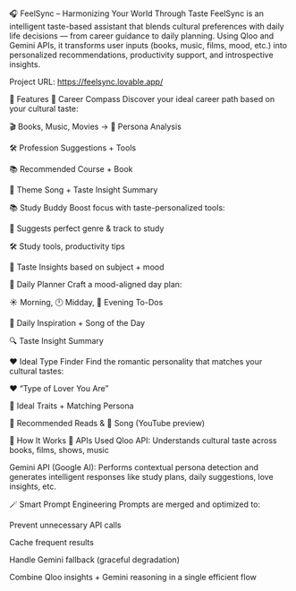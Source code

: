 🎧 FeelSync – Harmonizing Your World Through Taste
FeelSync is an intelligent taste-based assistant that blends cultural preferences with daily life decisions — from career guidance to daily planning. Using Qloo and Gemini APIs, it transforms user inputs (books, music, films, mood, etc.) into personalized recommendations, productivity support, and introspective insights.

Project URL: https://feelsync.lovable.app/

🌟 Features
🧭 Career Compass
Discover your ideal career path based on your cultural taste:

🎬 Books, Music, Movies → 🧠 Persona Analysis

🛠️ Profession Suggestions + Tools

📚 Recommended Course + Book

🎵 Theme Song + Taste Insight Summary

📚 Study Buddy
Boost focus with taste-personalized tools:

🎼 Suggests perfect genre & track to study

🛠️ Study tools, productivity tips

🧠 Taste Insights based on subject + mood

📅 Daily Planner
Craft a mood-aligned day plan:

☀️ Morning, 🕛 Midday, 🌙 Evening To-Dos

🌈 Daily Inspiration + Song of the Day

🔍 Taste Insight Summary

❤️ Ideal Type Finder
Find the romantic personality that matches your cultural tastes:

❤️ “Type of Lover You Are”

💞 Ideal Traits + Matching Persona

📖 Recommended Reads & 🎵 Song (YouTube preview)

🧠 How It Works
🔗 APIs Used
Qloo API: Understands cultural taste across books, films, shows, music

Gemini API (Google AI): Performs contextual persona detection and generates intelligent responses like study plans, daily suggestions, love insights, etc.

🪄 Smart Prompt Engineering
Prompts are merged and optimized to:

Prevent unnecessary API calls

Cache frequent results

Handle Gemini fallback (graceful degradation)

Combine Qloo insights + Gemini reasoning in a single efficient flow

